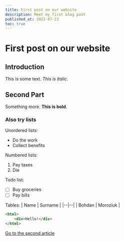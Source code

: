 ```yaml
---
title: First post on our website
description: Meet my first blog post
published_at: 2022-07-23
toc: true
---
```


# First post on our website
## Introduction 
This is some text. *This is italic*.

## Second Part
Something more. **This is bold**.

### Also try lists
Unordered lists:
 - Do the work
 - Collect benefits

Numbered lists:

 1. Pay taxes
 2. Die
 
Todo list:
 - [ ] Buy groceries
 - [ ] Pay bills

Tables:
| Name | Surname |
|--|--|
| Bohdan | Moroziuk |

```html
<html>
	<div>Hello!</div>
</html>
```

[Go to the second article](/blog/second)